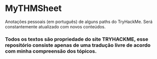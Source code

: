 # MyTHMSheet
Anotações pessoais (em português) de alguns paths do TryHackMe. Será constantemente atualizado com novos conteúdos.
### Todos os textos são propriedade do site TRYHACKME, esse repositório consiste apenas de uma tradução livre de acordo com minha compreensão dos tópicos.
